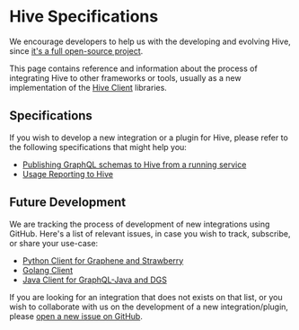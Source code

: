 # Hive Specifications

We encourage developers to help us with the developing and evolving Hive, since
[it's a full open-source project](https://github.com/kamilkisiela/graphql-hive).

This page contains reference and information about the process of integrating Hive to other
frameworks or tools, usually as a new implementation of the
[Hive Client](/docs/api-reference/client) libraries.

## Specifications

If you wish to develop a new integration or a plugin for Hive, please refer to the following
specifications that might help you:

- [Publishing GraphQL schemas to Hive from a running service](/docs/specs/schema-reports)
- [Usage Reporting to Hive](/docs/specs/usage-reports)

## Future Development

We are tracking the process of development of new integrations using GitHub. Here's a list of
relevant issues, in case you wish to track, subscribe, or share your use-case:

- [Python Client for Graphene and Strawberry](https://github.com/kamilkisiela/graphql-hive/issues/508)
- [Golang Client](https://github.com/kamilkisiela/graphql-hive/issues/474)
- [Java Client for GraphQL-Java and DGS](https://github.com/kamilkisiela/graphql-hive/issues/1430)

If you are looking for an integration that does not exists on that list, or you wish to collaborate
with us on the development of a new integration/plugin, please
[open a new issue on GitHub](https://github.com/kamilkisiela/graphql-hive/issues/new).
